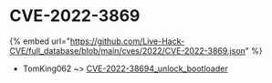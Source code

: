 # CVE-2022-3869
{% embed url="https://github.com/Live-Hack-CVE/full_database/blob/main/cves/2022/CVE-2022-3869.json" %}

* TomKing062 ~> [CVE-2022-38694_unlock_bootloader](https://www.alice-snow.ru/2022/database/cve-2022-3869/cve-2022-38694_unlock_bootloader-tomking062)